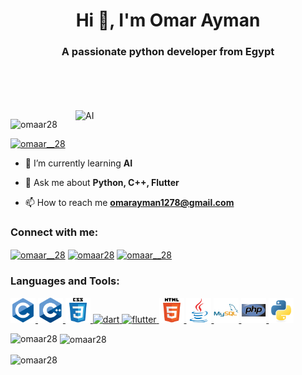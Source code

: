 
<h1 align="center">Hi 👋, I'm Omar Ayman</h1>
<h3 align="center">A passionate python developer from Egypt</h3>

<br>
<br>
<br>
<br>
<img align="right" alt="AI" width="400" src="https://mir-s3-cdn-cf.behance.net/project_modules/disp/a994d222996579.5631b9b562962.gif">


<p align="left"> <img src="https://komarev.com/ghpvc/?username=omaar28&label=Profile%20views&color=0e75b6&style=flat" alt="omaar28" /> </p>

<p align="left"> <a href="https://twitter.com/omaar__28" target="blank"><img src="https://img.shields.io/twitter/follow/omaar__28?logo=twitter&style=for-the-badge" alt="omaar__28" /></a> </p>

- 🌱 I’m currently learning **AI**

- 💬 Ask me about **Python, C++, Flutter**

- 📫 How to reach me **omarayman1278@gmail.com**

<h3 align="left">Connect with me:</h3>
<p align="left">
<a href="https://twitter.com/omaar__28" target="blank"><img align="center" src="https://raw.githubusercontent.com/rahuldkjain/github-profile-readme-generator/master/src/images/icons/Social/twitter.svg" alt="omaar__28" height="30" width="40" /></a>
<a href="https://linkedin.com/in/omaar28" target="blank"><img align="center" src="https://raw.githubusercontent.com/rahuldkjain/github-profile-readme-generator/master/src/images/icons/Social/linked-in-alt.svg" alt="omaar28" height="30" width="40" /></a>
<a href="https://instagram.com/omaar__28" target="blank"><img align="center" src="https://raw.githubusercontent.com/rahuldkjain/github-profile-readme-generator/master/src/images/icons/Social/instagram.svg" alt="omaar__28" height="30" width="40" /></a>
</p>

<h3 align="left">Languages and Tools:</h3>
<p align="left"> <a href="https://www.cprogramming.com/" target="_blank" rel="noreferrer"> <img src="https://raw.githubusercontent.com/devicons/devicon/master/icons/c/c-original.svg" alt="c" width="40" height="40"/> </a> <a href="https://www.w3schools.com/cpp/" target="_blank" rel="noreferrer"> <img src="https://raw.githubusercontent.com/devicons/devicon/master/icons/cplusplus/cplusplus-original.svg" alt="cplusplus" width="40" height="40"/> </a> <a href="https://www.w3schools.com/css/" target="_blank" rel="noreferrer"> <img src="https://raw.githubusercontent.com/devicons/devicon/master/icons/css3/css3-original-wordmark.svg" alt="css3" width="40" height="40"/> </a> <a href="https://dart.dev" target="_blank" rel="noreferrer"> <img src="https://www.vectorlogo.zone/logos/dartlang/dartlang-icon.svg" alt="dart" width="40" height="40"/> </a> <a href="https://flutter.dev" target="_blank" rel="noreferrer"> <img src="https://www.vectorlogo.zone/logos/flutterio/flutterio-icon.svg" alt="flutter" width="40" height="40"/> </a> <a href="https://www.w3.org/html/" target="_blank" rel="noreferrer"> <img src="https://raw.githubusercontent.com/devicons/devicon/master/icons/html5/html5-original-wordmark.svg" alt="html5" width="40" height="40"/> </a> <a href="https://www.java.com" target="_blank" rel="noreferrer"> <img src="https://raw.githubusercontent.com/devicons/devicon/master/icons/java/java-original.svg" alt="java" width="40" height="40"/> </a> <a href="https://www.mysql.com/" target="_blank" rel="noreferrer"> <img src="https://raw.githubusercontent.com/devicons/devicon/master/icons/mysql/mysql-original-wordmark.svg" alt="mysql" width="40" height="40"/> </a> <a href="https://www.php.net" target="_blank" rel="noreferrer"> <img src="https://raw.githubusercontent.com/devicons/devicon/master/icons/php/php-original.svg" alt="php" width="40" height="40"/> </a> <a href="https://www.python.org" target="_blank" rel="noreferrer"> <img src="https://raw.githubusercontent.com/devicons/devicon/master/icons/python/python-original.svg" alt="python" width="40" height="40"/> </a> </p>

<p><img align="left" src="https://github-readme-stats.vercel.app/api/top-langs?username=omaar28&show_icons=true&locale=en&layout=compact" alt="omaar28" /></p>

<p>&nbsp;<img align="center" src="https://github-readme-stats.vercel.app/api?username=omaar28&show_icons=true&locale=en" alt="omaar28" /></p>

<p><img align="center" src="https://github-readme-streak-stats.herokuapp.com/?user=omaar28&" alt="omaar28" /></p>
